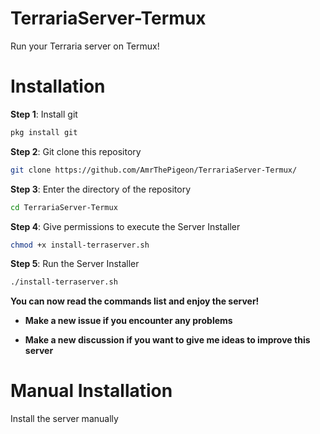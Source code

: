 # TerrariaServer-Termux
Run your Terraria server on Termux!

# Installation
**Step 1**:
Install git
   ```bash
pkg install git
   ```

**Step 2**:
Git clone this repository
   ```bash
git clone https://github.com/AmrThePigeon/TerrariaServer-Termux/
   ```

**Step 3**:
Enter the directory of the repository
   ```bash
cd TerrariaServer-Termux
   ```
**Step 4**:
Give permissions to execute the Server Installer
   ```bash
chmod +x install-terraserver.sh
   ```

**Step 5**:
Run the Server Installer
   ```bash
./install-terraserver.sh
   ```

**You can now read the commands list and enjoy the server!**

- **Make a new issue if you encounter any problems**

- **Make a new discussion if you want to give me ideas to improve this server**

# Manual Installation
Install the server manually